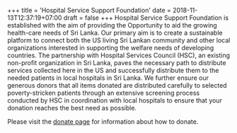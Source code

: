 +++
title = 'Hospital Service Support Foundation'
date = 2018-11-13T12:37:19+07:00
draft = false
+++
Hospital Service Support Foundation is established with the aim of providing the Opportunity to aid the growing health-care needs of Sri Lanka. Our primary aim is to create a sustainable platform to connect both the US living Sri Lankan community and other local organizations interested in supporting the welfare needs of developing countries. The partnership with Hospital Services Council (HSC), an existing non-profit organization in Sri Lanka, paves the necessary path to distribute services collected here in the US and successfully distribute them to the needed patients in local hospitals in Sri Lanka. We further ensure our generous donors that all items donated are distributed carefully to selected poverty-stricken patients through an extensive screening process conducted by HSC in coordination with local hospitals to ensure that your donation reaches the best need as possible.

Please visit the [donate page](/donate) for information about how to donate.